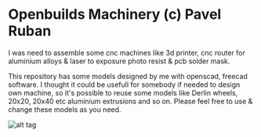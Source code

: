 # Openbuilds Machinery (c) Pavel Ruban
I was need to assemble some cnc machines like 3d printer, cnc router for aluminium alloys &amp; laser to exposure photo resist &amp; pcb solder mask.

This repository has some models designed by me with openscad, freecad software. I thought it could be usefull for somebody if needed to design own machine, so it's possible to reuse some models like Derlin wheels, 20x20, 20x40 etc aluminium extrusions  and so on. Please feel free to use & change these models as you need.


![alt tag](https://github.com/pavelruban-org/openbuilds_machinery/blob/master/laser_screen_2.png)
